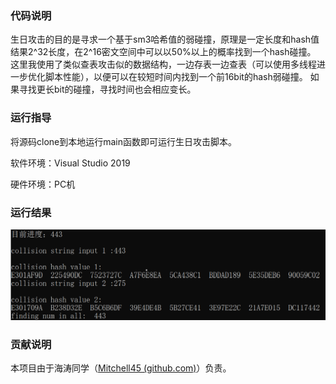 ### 代码说明

生日攻击的目的是寻求一个基于sm3哈希值的弱碰撞，原理是一定长度和hash值结果2^32长度，在2^16密文空间中可以以50%以上的概率找到一个hash碰撞。
这里我使用了类似查表攻击似的数据结构，一边存表一边查表（可以使用多线程进一步优化脚本性能），以便可以在较短时间内找到一个前16bit的hash弱碰撞。
如果寻找更长bit的碰撞，寻找时间也会相应变长。

### 运行指导

将源码clone到本地运行main函数即可运行生日攻击脚本。

软件环境：Visual Studio 2019

硬件环境：PC机

### 运行结果
![sm3_openssl运行结果.png](https://github.com/Mitchell45/repo-course/blob/main/images%20of%20outcome/birthday_attack%E8%BF%90%E8%A1%8C%E7%BB%93%E6%9E%9C.png)

### 贡献说明

本项目由于海涛同学（[Mitchell45 (github.com)](https://github.com/Mitchell45)）负责。

